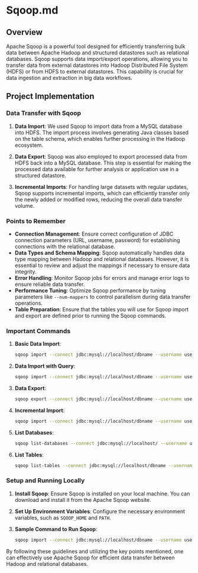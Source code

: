 # Sqoop.md

## Overview

Apache Sqoop is a powerful tool designed for efficiently transferring bulk data between Apache Hadoop and structured datastores such as relational databases. Sqoop supports data import/export operations, allowing you to transfer data from external datastores into Hadoop Distributed File System (HDFS) or from HDFS to external datastores. This capability is crucial for data ingestion and extraction in big data workflows.

## Project Implementation

### Data Transfer with Sqoop

1. **Data Import**:
   We used Sqoop to import data from a MySQL database into HDFS. The import process involves generating Java classes based on the table schema, which enables further processing in the Hadoop ecosystem.

2. **Data Export**:
   Sqoop was also employed to export processed data from HDFS back into a MySQL database. This step is essential for making the processed data available for further analysis or application use in a structured datastore.

3. **Incremental Imports**:
   For handling large datasets with regular updates, Sqoop supports incremental imports, which can efficiently transfer only the newly added or modified rows, reducing the overall data transfer volume.

### Points to Remember

- **Connection Management**: Ensure correct configuration of JDBC connection parameters (URL, username, password) for establishing connections with the relational database.
- **Data Types and Schema Mapping**: Sqoop automatically handles data type mapping between Hadoop and relational databases. However, it is essential to review and adjust the mappings if necessary to ensure data integrity.
- **Error Handling**: Monitor Sqoop jobs for errors and manage error logs to ensure reliable data transfer.
- **Performance Tuning**: Optimize Sqoop performance by tuning parameters like `--num-mappers` to control parallelism during data transfer operations.
- **Table Preparation**: Ensure that the tables you will use for Sqoop import and export are defined prior to running the Sqoop commands.

### Important Commands

1. **Basic Data Import**:
   ```bash
   sqoop import --connect jdbc:mysql://localhost/dbname --username user --password pass --table tablename --target-dir /user/hdfs/tablename
   ```

2. **Data Import with Query**:
   ```bash
   sqoop import --connect jdbc:mysql://localhost/dbname --username user --password pass --query 'SELECT * FROM tablename WHERE $CONDITIONS' --split-by id --target-dir /user/hdfs/tablename
   ```

3. **Data Export**:
   ```bash
   sqoop export --connect jdbc:mysql://localhost/dbname --username user --password pass --table tablename --export-dir /user/hdfs/tablename
   ```

4. **Incremental Import**:
   ```bash
   sqoop import --connect jdbc:mysql://localhost/dbname --username user --password pass --table tablename --target-dir /user/hdfs/tablename --incremental append --check-column id --last-value 100
   ```

5. **List Databases**:
   ```bash
   sqoop list-databases --connect jdbc:mysql://localhost/ --username user --password pass
   ```

6. **List Tables**:
   ```bash
   sqoop list-tables --connect jdbc:mysql://localhost/dbname --username user --password pass
   ```

### Setup and Running Locally

1. **Install Sqoop**:
   Ensure Sqoop is installed on your local machine. You can download and install it from the Apache Sqoop website.

2. **Set Up Environment Variables**:
   Configure the necessary environment variables, such as `SQOOP_HOME` and `PATH`.

3. **Sample Command to Run Sqoop**:
   ```bash
   sqoop import --connect jdbc:mysql://localhost/dbname --username user --password pass --table tablename --target-dir /user/hdfs/tablename
   ```

By following these guidelines and utilizing the key points mentioned, one can effectively use Apache Sqoop for efficient data transfer between Hadoop and relational databases.